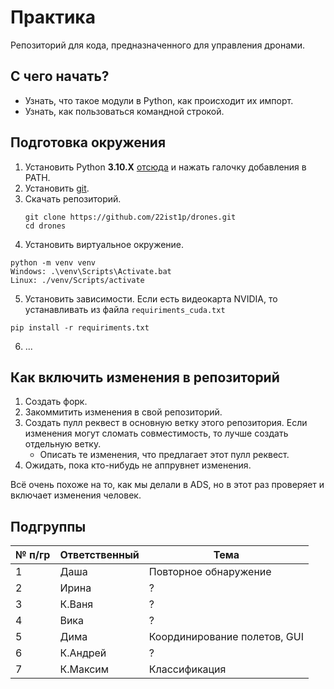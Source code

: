 # Практика

Репозиторий для кода, предназначенного для управления дронами.

## С чего начать?

- Узнать, что такое модули в Python, как происходит их импорт.
- Узнать, как пользоваться командной строкой.

## Подготовка окружения

1. Установить Python **3.10.X** [отсюда](https://www.python.org/ftp/python/3.10.11/python-3.10.11-amd64.exe) и нажать галочку добавления в PATH.
2. Установить [git](https://git-scm.com/download/win). 
3. Скачать репозиторий.
   ```
   git clone https://github.com/22ist1p/drones.git
   cd drones
   ```
4. Установить виртуальное окружение.
  ```
  python -m venv venv
  Windows: .\venv\Scripts\Activate.bat
  Linux: ./venv/Scripts/activate
  ```
5. Установить зависимости. Если есть видеокарта NVIDIA, то устанавливать из файла `requiriments_cuda.txt`
  ```
  pip install -r requiriments.txt
  ```
6. ...

## Как включить изменения в репозиторий

1. Создать форк.
2. Закоммитить изменения в свой репозиторий.
3. Создать пулл реквест в основную ветку этого репозитория. Если изменения могут сломать совместимость, то лучше создать отдельную ветку.
   - Описать те изменения, что предлагает этот пулл реквест.
4. Ожидать, пока кто-нибудь не аппрувнет изменения.

Всё очень похоже на то, как мы делали в ADS, но в этот раз проверяет и включает изменения человек.

## Подгруппы

| № п/гр  | Ответственный |             Тема             |
| ------- | ------------- | ---------------------------- |
| 1       | Даша          | Повторное обнаружение        |
| 2       | Ирина         | ? |
| 3       | К.Ваня        | ? |
| 4       | Вика          | ? |
| 5       | Дима          | Координирование полетов, GUI |
| 6       | К.Андрей      | ? |
| 7       | К.Максим      | Классификация                |
